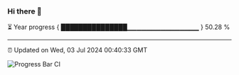 ### Hi there 👋

⏳ Year progress { ███████████████▁▁▁▁▁▁▁▁▁▁▁▁▁▁▁ } 50.28 %

---

⏰ Updated on Wed, 03 Jul 2024 00:40:33 GMT

![Progress Bar CI](https://github.com/Shyam-Makwana/GitHub-Actions-Demo/workflows/Progress%20Bar%20CI/badge.svg)
